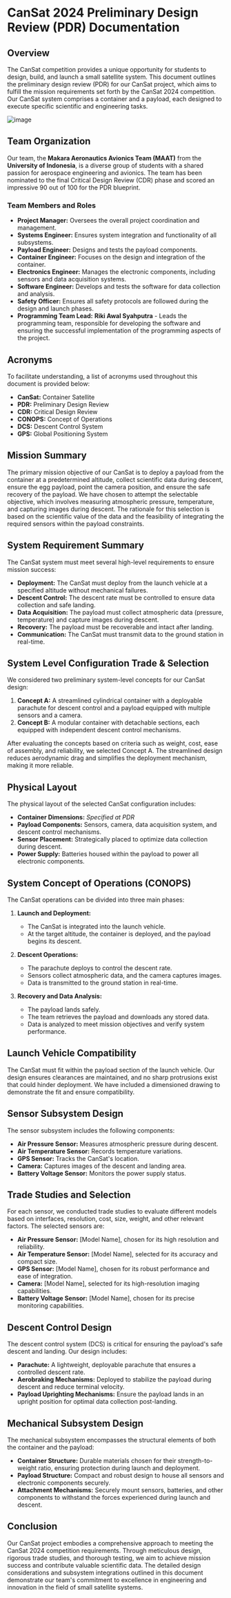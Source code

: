 # CanSat 2024 Preliminary Design Review (PDR) Documentation

## Overview

The CanSat competition provides a unique opportunity for students to design, build, and launch a small satellite system. This document outlines the preliminary design review (PDR) for our CanSat project, which aims to fulfill the mission requirements set forth by the CanSat 2024 competition. Our CanSat system comprises a container and a payload, each designed to execute specific scientific and engineering tasks.

![image](https://github.com/Qyuzet/ASP.NET-NextJs-Tailwind-Overview-Paper/assets/93258081/aa20435c-c37e-4020-bed4-456beb70dc0f)

## Team Organization

Our team, the **Makara Aeronautics Avionics Team (MAAT)** from the **University of Indonesia**, is a diverse group of students with a shared passion for aerospace engineering and avionics. The team has been nominated to the final Critical Design Review (CDR) phase and scored an impressive 90 out of 100 for the PDR blueprint.

### Team Members and Roles

- **Project Manager:** Oversees the overall project coordination and management.
- **Systems Engineer:** Ensures system integration and functionality of all subsystems.
- **Payload Engineer:** Designs and tests the payload components.
- **Container Engineer:** Focuses on the design and integration of the container.
- **Electronics Engineer:** Manages the electronic components, including sensors and data acquisition systems.
- **Software Engineer:** Develops and tests the software for data collection and analysis.
- **Safety Officer:** Ensures all safety protocols are followed during the design and launch phases.
- **Programming Team Lead:** **Riki Awal Syahputra** - Leads the programming team, responsible for developing the software and ensuring the successful implementation of the programming aspects of the project.

## Acronyms

To facilitate understanding, a list of acronyms used throughout this document is provided below:

- **CanSat:** Container Satellite
- **PDR:** Preliminary Design Review
- **CDR:** Critical Design Review
- **CONOPS:** Concept of Operations
- **DCS:** Descent Control System
- **GPS:** Global Positioning System

## Mission Summary

The primary mission objective of our CanSat is to deploy a payload from the container at a predetermined altitude, collect scientific data during descent, ensure the egg payload, point the camera position, and ensure the safe recovery of the payload. We have chosen to attempt the selectable objective, which involves measuring atmospheric pressure, temperature, and capturing images during descent. The rationale for this selection is based on the scientific value of the data and the feasibility of integrating the required sensors within the payload constraints.

## System Requirement Summary

The CanSat system must meet several high-level requirements to ensure mission success:

- **Deployment:** The CanSat must deploy from the launch vehicle at a specified altitude without mechanical failures.
- **Descent Control:** The descent rate must be controlled to ensure data collection and safe landing.
- **Data Acquisition:** The payload must collect atmospheric data (pressure, temperature) and capture images during descent.
- **Recovery:** The payload must be recoverable and intact after landing.
- **Communication:** The CanSat must transmit data to the ground station in real-time.

## System Level Configuration Trade & Selection

We considered two preliminary system-level concepts for our CanSat design:

1. **Concept A:** A streamlined cylindrical container with a deployable parachute for descent control and a payload equipped with multiple sensors and a camera.
2. **Concept B:** A modular container with detachable sections, each equipped with independent descent control mechanisms.

After evaluating the concepts based on criteria such as weight, cost, ease of assembly, and reliability, we selected Concept A. The streamlined design reduces aerodynamic drag and simplifies the deployment mechanism, making it more reliable.

## Physical Layout

The physical layout of the selected CanSat configuration includes:

- **Container Dimensions:** _Specified at PDR_
- **Payload Components:** Sensors, camera, data acquisition system, and descent control mechanisms.
- **Sensor Placement:** Strategically placed to optimize data collection during descent.
- **Power Supply:** Batteries housed within the payload to power all electronic components.

## System Concept of Operations (CONOPS)

The CanSat operations can be divided into three main phases:

1. **Launch and Deployment:**
   - The CanSat is integrated into the launch vehicle.
   - At the target altitude, the container is deployed, and the payload begins its descent.

2. **Descent Operations:**
   - The parachute deploys to control the descent rate.
   - Sensors collect atmospheric data, and the camera captures images.
   - Data is transmitted to the ground station in real-time.

3. **Recovery and Data Analysis:**
   - The payload lands safely.
   - The team retrieves the payload and downloads any stored data.
   - Data is analyzed to meet mission objectives and verify system performance.

## Launch Vehicle Compatibility

The CanSat must fit within the payload section of the launch vehicle. Our design ensures clearances are maintained, and no sharp protrusions exist that could hinder deployment. We have included a dimensioned drawing to demonstrate the fit and ensure compatibility.

## Sensor Subsystem Design

The sensor subsystem includes the following components:

- **Air Pressure Sensor:** Measures atmospheric pressure during descent.
- **Air Temperature Sensor:** Records temperature variations.
- **GPS Sensor:** Tracks the CanSat's location.
- **Camera:** Captures images of the descent and landing area.
- **Battery Voltage Sensor:** Monitors the power supply status.

## Trade Studies and Selection

For each sensor, we conducted trade studies to evaluate different models based on interfaces, resolution, cost, size, weight, and other relevant factors. The selected sensors are:

- **Air Pressure Sensor:** [Model Name], chosen for its high resolution and reliability.
- **Air Temperature Sensor:** [Model Name], selected for its accuracy and compact size.
- **GPS Sensor:** [Model Name], chosen for its robust performance and ease of integration.
- **Camera:** [Model Name], selected for its high-resolution imaging capabilities.
- **Battery Voltage Sensor:** [Model Name], chosen for its precise monitoring capabilities.

## Descent Control Design

The descent control system (DCS) is critical for ensuring the payload's safe descent and landing. Our design includes:

- **Parachute:** A lightweight, deployable parachute that ensures a controlled descent rate.
- **Aerobraking Mechanisms:** Deployed to stabilize the payload during descent and reduce terminal velocity.
- **Payload Uprighting Mechanisms:** Ensure the payload lands in an upright position for optimal data collection post-landing.

## Mechanical Subsystem Design

The mechanical subsystem encompasses the structural elements of both the container and the payload:

- **Container Structure:** Durable materials chosen for their strength-to-weight ratio, ensuring protection during launch and deployment.
- **Payload Structure:** Compact and robust design to house all sensors and electronic components securely.
- **Attachment Mechanisms:** Securely mount sensors, batteries, and other components to withstand the forces experienced during launch and descent.

## Conclusion

Our CanSat project embodies a comprehensive approach to meeting the CanSat 2024 competition requirements. Through meticulous design, rigorous trade studies, and thorough testing, we aim to achieve mission success and contribute valuable scientific data. The detailed design considerations and subsystem integrations outlined in this document demonstrate our team's commitment to excellence in engineering and innovation in the field of small satellite systems.
